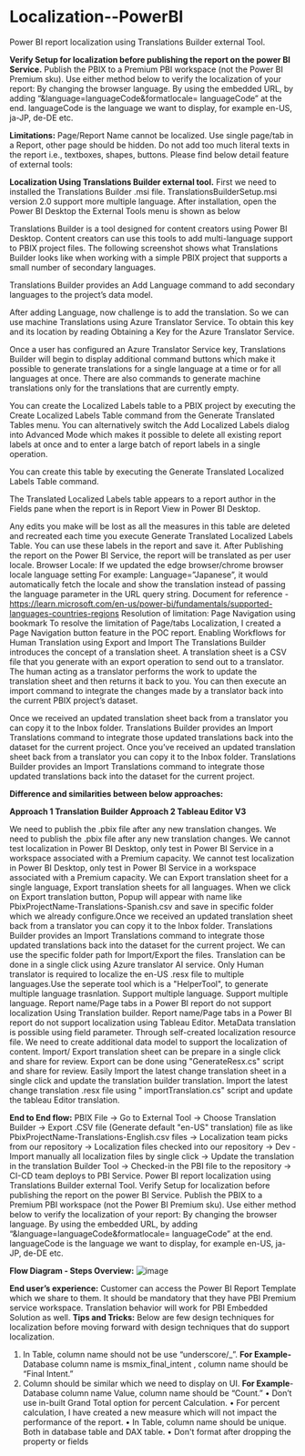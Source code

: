 # Localization--PowerBI

Power BI report localization using Translations Builder external Tool.


**Verify Setup for localization before publishing the report on the power BI Service.**
Publish the PBIX to a Premium PBI workspace (not the Power BI Premium sku). Use either method below to verify the localization of your report:
By changing the browser language.
By using the embedded URL, by adding “&language=languageCode&formatlocale= languageCode” at the end. languageCode is the language we want to display, for example en-US, ja-JP, de-DE etc.


**Limitations:**
Page/Report Name cannot be localized.
Use single page/tab in a Report, other page should be hidden.
Do not add too much literal texts in the report i.e., textboxes, shapes, buttons.
Please find below detail feature of external tools:


**Localization Using Translations Builder external tool.**
First we need to installed the Translations Builder .msi file.
TranslationsBuilderSetup.msi version 2.0 support more multiple language.
After installation, open the Power BI Desktop the External Tools menu is shown as below
  
Translations Builder is a tool designed for content creators using Power BI Desktop. Content creators can use this tools to add multi-language support to PBIX project files. The following screenshot shows what Translations Builder looks like when working with a simple PBIX project that supports a small number of secondary languages.
  
Translations Builder provides an Add Language command to add secondary languages to the project’s data model.
  
After adding Language, now challenge is to add the translation. So we can use machine Translations using Azure Translator Service.
To obtain this key and its location by reading Obtaining a Key for the Azure Translator Service.
  
Once a user has configured an Azure Translator Service key, Translations Builder will begin to display additional command buttons which make it possible to generate translations for a single language at a time or for all languages at once. There are also commands to generate machine translations only for the translations that are currently empty.
  
You can create the Localized Labels table to a PBIX project by executing the Create Localized Labels Table command from the Generate Translated Tables menu.
  You can alternatively switch the Add Localized Labels dialog into Advanced Mode which makes it possible to delete all existing report labels at once and to enter a large batch of report labels in a single operation.
  
You can create this table by executing the Generate Translated Localized Labels Table command.
  
The Translated Localized Labels table appears to a report author in the Fields pane when the report is in Report View in Power BI Desktop.
  
Any edits you make will be lost as all the measures in this table are deleted and recreated each time you execute Generate Translated Localized Labels Table.
You can use these labels in the report and save it. After Publishing the report on the Power BI Service, the report will be translated as per user locale.
Browser Locale:
If we updated the edge browser/chrome browser locale language setting For example: Language=”Japanese”, it would automatically fetch the locale and show the translation instead of passing the language parameter in the URL query string.
Document for reference -https://learn.microsoft.com/en-us/power-bi/fundamentals/supported-languages-countries-regions 
Resolution of limitation:
Page Navigation using bookmark
To resolve the limitation of Page/tabs Localization, I created a Page Navigation button feature in the POC report.
Enabling Workflows for Human Translation using Export and Import
The Translations Builder introduces the concept of a translation sheet. A translation sheet is a CSV file that you generate with an export operation to send out to a translator. The human acting as a translator performs the work to update the translation sheet and then returns it back to you. You can then execute an import command to integrate the changes made by a translator back into the current PBIX project’s dataset.
  
Once we received an updated translation sheet back from a translator you can copy it to the Inbox folder. Translations Builder provides an Import Translations command to integrate those updated translations back into the dataset for the current project. Once you’ve received an updated translation sheet back from a translator you can copy it to the Inbox folder. Translations Builder provides an Import Translations command to integrate those updated translations back into the dataset for the current project.
  
**Difference and similarities between below approaches:**


**Approach 1 Translation Builder	Approach 2 Tableau Editor V3**

We need to publish the .pbix file after any new translation changes.	We need to publish the .pbix file after any new translation changes.
We cannot test localization in Power BI Desktop, only test in Power BI Service in a workspace associated with a Premium capacity.	We cannot test localization in Power BI Desktop, only test in Power BI Service in a workspace associated with a Premium capacity.
We can Export translation sheet for a single language, Export translation sheets for all languages. When we click on Export translation button, Popup will appear with name like PbixProjectName-Translations-Spanish.csv and save in specific folder which we already configure.Once we received an updated translation sheet back from a translator you can copy it to the Inbox folder. Translations Builder provides an Import Translations command to integrate those updated translations back into the dataset for the current project.	We can use the specific folder path for Import/Export the files.
Translation can be done in a single click using Azure translator AI service.	Only Human translator is required to localize the en-US .resx file to multiple languages.Use the seperate tool which is a "HelperTool", to generate multiple language trasnlation.
Support multiple language.	Support multiple language.
Report name/Page tabs in a Power BI report do not support localization Using Translation builder.	Report name/Page tabs in a Power BI report do not support localization using Tableau Editor.
MetaData translation is possible using field parameter.	Through self-created localization resource file. We need to create additional data model to support the localization of content.
Import/ Export translation sheet can be prepare in a single click and share for review.	Export can be done using "GenerateResx.cs" script and share for review.
Easily Import the latest change translation sheet in a single click and update the translation builder translation.	Import the latest change translation .resx file using " importTranslation.cs" script and update the tableau Editor translation.

**End to End flow:**
PBIX File → Go to External Tool → Choose Translation Builder → Export .CSV file (Generate default "en-US" translation) file as like PbixProjectName-Translations-English.csv files → Localization team picks from our repository → Localization files checked into our repository → Dev - Import manually all localization files by single click → Update the translation in the translation Builder Tool → Checked-in the PBI file to the repository → CI-CD team deploys to PBI Service.
Power BI report localization using Translations Builder external Tool.
Verify Setup for localization before publishing the report on the power BI Service.
Publish the PBIX to a Premium PBI workspace (not the Power BI Premium sku). Use either method below to verify the localization of your report:
By changing the browser language.
By using the embedded URL, by adding “&language=languageCode&formatlocale= languageCode” at the end. languageCode is the language we want to display, for example en-US, ja-JP, de-DE etc.

**Flow Diagram - Steps Overview:**
![image](https://github.com/user-attachments/assets/2a3fffb7-5d1f-4e4f-a830-05c63cc8b049)

  
**End user’s experience:**
Customer can access the Power BI Report Template which we share to them. It should be mandatory that they have PBI Premium service workspace.
Translation behavior will work for PBI Embedded Solution as well.
**Tips and Tricks:**
Below are few design techniques for localization before moving forward with design techniques that do support localization.
1.	In Table, column name should not be use “underscore/_”.
**For Example-** Database column name is msmix_final_intent , column name should be “Final Intent.”
2.	Column should be similar which we need to display on UI.
**For Example**- Database column name Value, column name should be “Count.”
•	Don’t use in-built Grand Total option for percent Calculation.
•	For percent calculation, I have created a new measure which will not impact the performance of the report.
•	In Table, column name should be unique. Both in database table and DAX table.
•	Don't format after dropping the property or fields

